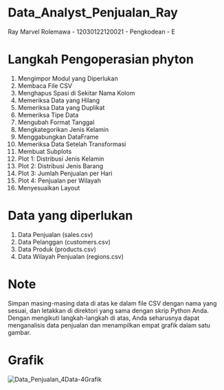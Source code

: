 # Data_Analyst_Penjualan_Ray
Ray Marvel Rolemawa - 12030122120021 - Pengkodean - E

# Langkah Pengoperasian phyton
1. Mengimpor Modul yang Diperlukan
2. Membaca File CSV
3. Menghapus Spasi di Sekitar Nama Kolom
4. Memeriksa Data yang Hilang
5. Memeriksa Data yang Duplikat
6. Memeriksa Tipe Data
7. Mengubah Format Tanggal
8. Mengkategorikan Jenis Kelamin
9. Menggabungkan DataFrame
10. Memeriksa Data Setelah Transformasi
11. Membuat Subplots
12. Plot 1: Distribusi Jenis Kelamin
13. Plot 2: Distribusi Jenis Barang
14. Plot 3: Jumlah Penjualan per Hari
15. Plot 4: Penjualan per Wilayah
16. Menyesuaikan Layout

# Data yang diperlukan
1. Data Penjualan (sales.csv)
2. Data Pelanggan (customers.csv)
3. Data Produk (products.csv)
4. Data Wilayah Penjualan (regions.csv)

# Note
Simpan masing-masing data di atas ke dalam file CSV dengan nama yang sesuai, dan letakkan di direktori yang sama dengan skrip Python Anda. Dengan mengikuti langkah-langkah di atas, Anda seharusnya dapat menganalisis data penjualan dan menampilkan empat grafik dalam satu gambar.

# Grafik
![Data_Penjualan_4Data-4Grafik](https://github.com/Ray-Marvel-Rolemawa/Data_Analyst_Penjualan_Ray/assets/152137665/1520c2e2-0037-43a5-bae8-c9327f79e35e)
